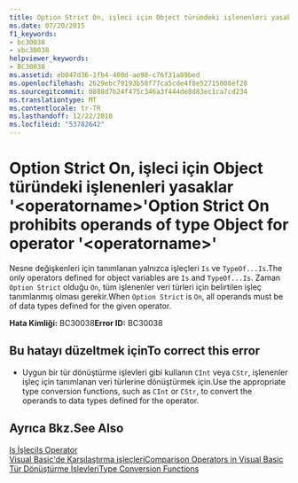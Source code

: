 ```yaml
---
title: Option Strict On, işleci için Object türündeki işlenenleri yasaklar '&lt;operatorname&gt;'
ms.date: 07/20/2015
f1_keywords:
- bc30038
- vbc30038
helpviewer_keywords:
- BC30038
ms.assetid: eb047d36-1fb4-460d-ae98-c76f31a89bed
ms.openlocfilehash: 2629ebc79193b58f77ca5cde4f8e52715008ef28
ms.sourcegitcommit: 0888d7b24f475c346a3f444de8d83ec1ca7cd234
ms.translationtype: MT
ms.contentlocale: tr-TR
ms.lasthandoff: 12/22/2018
ms.locfileid: "53782642"
---
```

# <a name="option-strict-on-prohibits-operands-of-type-object-for-operator-ltoperatornamegt"></a><span data-ttu-id="28f0e-102">Option Strict On, işleci için Object türündeki işlenenleri yasaklar '&lt;operatorname&gt;'</span><span class="sxs-lookup"><span data-stu-id="28f0e-102">Option Strict On prohibits operands of type Object for operator '&lt;operatorname&gt;'</span></span>
<span data-ttu-id="28f0e-103">Nesne değişkenleri için tanımlanan yalnızca işleçleri `Is` ve `TypeOf...Is`.</span><span class="sxs-lookup"><span data-stu-id="28f0e-103">The only operators defined for object variables are `Is` and `TypeOf...Is`.</span></span> <span data-ttu-id="28f0e-104">Zaman `Option Strict` olduğu `On`, tüm işlenenler veri türleri için belirtilen işleç tanımlanmış olması gerekir.</span><span class="sxs-lookup"><span data-stu-id="28f0e-104">When `Option Strict` is `On`, all operands must be of data types defined for the given operator.</span></span>  
  
 <span data-ttu-id="28f0e-105">**Hata Kimliği:** BC30038</span><span class="sxs-lookup"><span data-stu-id="28f0e-105">**Error ID:** BC30038</span></span>  
  
## <a name="to-correct-this-error"></a><span data-ttu-id="28f0e-106">Bu hatayı düzeltmek için</span><span class="sxs-lookup"><span data-stu-id="28f0e-106">To correct this error</span></span>  
  
-   <span data-ttu-id="28f0e-107">Uygun bir tür dönüştürme işlevleri gibi kullanın `CInt` veya `CStr`, işlenenler işleç için tanımlanan veri türlerine dönüştürmek için.</span><span class="sxs-lookup"><span data-stu-id="28f0e-107">Use the appropriate type conversion functions, such as `CInt` or `CStr`, to convert the operands to data types defined for the operator.</span></span>  
  
## <a name="see-also"></a><span data-ttu-id="28f0e-108">Ayrıca Bkz.</span><span class="sxs-lookup"><span data-stu-id="28f0e-108">See Also</span></span>  
 [<span data-ttu-id="28f0e-109">Is İşleci</span><span class="sxs-lookup"><span data-stu-id="28f0e-109">Is Operator</span></span>](../../visual-basic/language-reference/operators/is-operator.md)  
 [<span data-ttu-id="28f0e-110">Visual Basic'de Karşılaştırma işleçleri</span><span class="sxs-lookup"><span data-stu-id="28f0e-110">Comparison Operators in Visual Basic</span></span>](../../visual-basic/programming-guide/language-features/operators-and-expressions/comparison-operators.md)  
 [<span data-ttu-id="28f0e-111">Tür Dönüştürme İşlevleri</span><span class="sxs-lookup"><span data-stu-id="28f0e-111">Type Conversion Functions</span></span>](../../visual-basic/language-reference/functions/type-conversion-functions.md)
